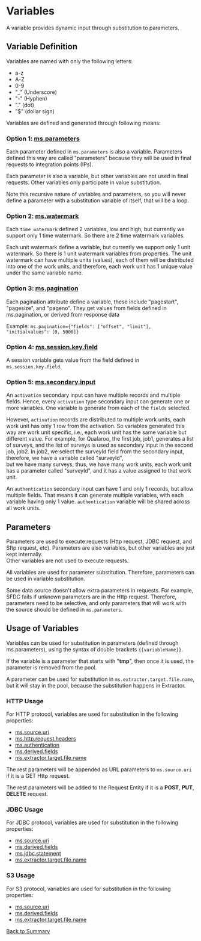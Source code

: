 # Variables

A variable provides dynamic input through substitution to parameters. 

## Variable Definition 

Variables are named with only the following letters:
- a-z
- A-Z
- 0-9
- "_" (Underscore)
- "-" (Hyphen)
- "." (dot)
- "$" (dollar sign)

Variables are defined and generated through following means:

### Option 1: [ms.parameters](https://github.com/linkedin/data-integration-library/blob/master/docs/parameters/ms.parameters.md)
 
Each parameter defined in `ms.parameters` is also a variable. Parameters defined this
way are called "parameters" because they will be used in final requests to 
integration points (IPs). 

Each parameter is also a variable, but other variables are not used in final requests.
Other variables only participate in value substitution. 

Note this recursive nature of variables and parameters, so you will 
never define a parameter with a substitution variable of itself, that 
will be a loop. 

### Option 2: [ms.watermark](https://github.com/linkedin/data-integration-library/blob/master/docs/parameters/ms.watermark.md)

Each `time watermark` defined 2 variables, low and high, but currently 
we support only 1 time watermark. 
So there are 2 time watermark variables. 

Each unit watermark define a variable, 
but currently we support only 1 unit watermark. So there 
is 1 unit watermark variables from properties. The unit watermark 
can have multiple units (values), each of them will be 
distributed into one of the work units, and therefore, 
each work unit has 1 unique value under the same variable name.

### Option 3: [ms.pagination](https://github.com/linkedin/data-integration-library/blob/master/docs/parameters/ms.pagination.md)

Each pagination attribute define a variable, these include 
"pagestart", "pagesize", and "pageno". They get values from fields 
defined in ms.pagination, or derived from response data

Example: `ms.pagination={"fields": ["offset", "limit"], "initialvalues": [0, 5000]}`     

### Option 4: [ms.session.key.field](https://github.com/linkedin/data-integration-library/blob/master/docs/parameters/ms.session.key.field.md)

A session variable gets value from the field defined in 
`ms.session.key.field`. 

### Option 5: [ms.secondary.input](https://github.com/linkedin/data-integration-library/blob/master/docs/parameters/ms.secondary.input.md)

An `activation` secondary input can have multiple records and multiple fields. 
Hence, every `activation` type secondary input can generate one or more variables.
One variable is generate from each of the `fields` selected.

However, `activation` records are distributed to multiple work units, each work 
unit has only 1 row from the activation. So variables generated this way 
are work unit specific, i.e., each work unit has the same variable 
but different value. For example, for Qualaroo, the first job, job1, 
generates a list of surveys, and the list of surveys is used as secondary 
input in the second job, job2. In job2, we select the surveyId 
field from the secondary input, therefore, we have a variable called "surveyId",  
but we have many surveys, thus, we have many work units, 
each work unit has a parameter called "surveyId", and it has a 
value assigned to that work unit.  

An `authentication` secondary input can have 1 and only 1 records, 
but allow multiple fields. That means it can generate multiple variables,
with each variable having only 1 value. 
`authentication` variable will be shared across all work units. 

## Parameters

Parameters are used to execute requests (Http request, JDBC request, and Sftp request, etc). 
Parameters are also variables, but other variables are just kept internally.  
Other variables are not used to execute requests.

All variables are used for parameter substitution. Therefore, parameters 
can be used in variable substitution.  

Some data source doesn't allow extra parameters in requests. 
For example, SFDC fails if unknown parameters are in the Http request.
Therefore, parameters need to be selective, and only 
parameters that will work with the source should be defined in `ms.parameters`. 

## Usage of Variables

Variables can be used for substitution in parameters (defined through ms.parameters), 
using the syntax of double brackets `{{variableName}}`.
 
If the variable is a parameter that starts with "**tmp**", then once it is used, 
the parameter is removed from the pool.

A parameter can be used for substitution in `ms.extractor.target.file.name`, 
but it will stay in the pool, because the substitution 
happens in Extractor. 

### HTTP Usage

For HTTP protocol, variables are used for substitution in the following properties:

- [ms.source.uri](https://github.com/linkedin/data-integration-library/blob/master/docs/parameters/ms.source.uri.md)
- [ms.http.request.headers](https://github.com/linkedin/data-integration-library/blob/master/docs/parameters/ms.http.request.headers.md)
- [ms.authentication](https://github.com/linkedin/data-integration-library/blob/master/docs/parameters/ms.authentication.md)
- [ms.derived.fields](https://github.com/linkedin/data-integration-library/blob/master/docs/parameters/ms.derived.fields.md)  
- [ms.extractor.target.file.name](https://github.com/linkedin/data-integration-library/blob/master/docs/parameters/ms.extractor.target.file.name.md)

The rest parameters will be appended as URL parameters to `ms.source.uri` 
if it is a GET Http request.

The rest parameters will be added to the Request Entity if it 
is a **POST**, **PUT**, **DELETE** request.

### JDBC Usage

For JDBC protocol, variables are used for substitution in the following properties:

- [ms.source.uri](https://github.com/linkedin/data-integration-library/blob/master/docs/parameters/ms.source.uri.md)
- [ms.derived.fields](https://github.com/linkedin/data-integration-library/blob/master/docs/parameters/ms.derived.fields.md)  
- [ms.jdbc.statement](https://github.com/linkedin/data-integration-library/blob/master/docs/parameters/ms.jdbc.statement.md)
- [ms.extractor.target.file.name](https://github.com/linkedin/data-integration-library/blob/master/docs/parameters/ms.extractor.target.file.name.md)

### S3 Usage

For S3 protocol, variables are used for substitution in the following properties:
- [ms.source.uri](https://github.com/linkedin/data-integration-library/blob/master/docs/parameters/ms.source.uri.md)
- [ms.derived.fields](https://github.com/linkedin/data-integration-library/blob/master/docs/parameters/ms.derived.fields.md)  
- [ms.extractor.target.file.name](https://github.com/linkedin/data-integration-library/blob/master/docs/parameters/ms.extractor.target.file.name.md)

[Back to Summary](summary.md)